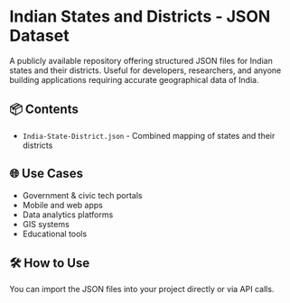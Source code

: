 # Indian States and Districts - JSON Dataset

A publicly available repository offering structured JSON files for Indian states and their districts. Useful for developers, researchers, and anyone building applications requiring accurate geographical data of India.

## 📦 Contents


- `India-State-District.json` - Combined mapping of states and their districts

## 🌐 Use Cases

- Government & civic tech portals
- Mobile and web apps
- Data analytics platforms
- GIS systems
- Educational tools

## 🛠️ How to Use

You can import the JSON files into your project directly or via API calls. 
